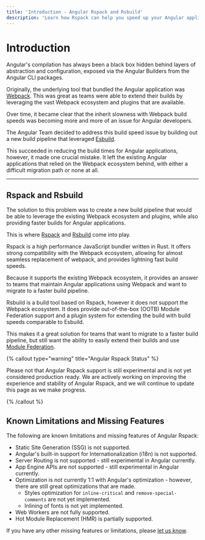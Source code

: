 ```yaml
---
title: 'Introduction - Angular Rspack and Rsbuild'
description: 'Learn how Rspack can help you speed up your Angular applications.'
---
```


# Introduction

Angular's compilation has always been a black box hidden behind layers of abstraction and configuration, exposed via the Angular Builders from the Angular CLI packages.

Originally, the underlying tool that bundled the Angular application was [Webpack](https://webpack.js.org). This was great as teams were able to extend their builds by leveraging the vast Webpack ecosystem and plugins that are available.

Over time, it became clear that the inherit slowness with Webpack build speeds was becoming more and more of an issue for Angular developers.

The Angular Team decided to address this build speed issue by building out a new build pipeline that leveraged [Esbuild](https://esbuild.github.io/).

This succeeded in reducing the build times for Angular applications, however, it made one crucial mistake. It left the existing Angular applications that relied on the Webpack ecosystem behind, with either a difficult migration path or none at all.

---

## Rspack and Rsbuild

The solution to this problem was to create a new build pipeline that would be able to leverage the existing Webpack ecosystem and plugins, while also providing faster builds for Angular applications.

This is where [Rspack](https://rspack.dev) and [Rsbuild](https://rsbuild.dev) come into play.

Rspack is a high performance JavaScript bundler written in Rust. It offers strong compatibility with the Webpack ecosystem, allowing for almost seamless replacement of webpack, and provides lightning fast build speeds.

Because it supports the existing Webpack ecosystem, it provides an answer to teams that maintain Angular applications using Webpack and want to migrate to a faster build pipeline.

Rsbuild is a build tool based on Rspack, however it does not support the Webpack ecosystem. It does provide out-of-the-box (OOTB) Module Federation support and a plugin system for extending the build with build speeds comparable to Esbuild.

This makes it a great solution for teams that want to migrate to a faster build pipeline, but still want the ability to easily extend their builds and use [Module Federation](https://module-federation.io).

{% callout type="warning" title="Angular Rspack Status" %}

Please not that Angular Rspack support is still experimental and is not yet considered production ready. We are actively working on improving the experience and stability of Angular Rspack, and we will continue to update this page as we make progress.

{% /callout %}

## Known Limitations and Missing Features

The following are known limitations and missing features of Angular Rspack:

- Static Site Generation (SSG) is not supported.
- Angular's built-in support for Internationalization (i18n) is not supported.
- Server Routing is not supported - still experimental in Angular currently.
- App Engine APIs are not supported - still experimental in Angular currently.
- Optimization is not currently 1:1 with Angular's optimization - however, there are still great optimizations that are made.
  - Styles optimization for `inline-critical` and `remove-special-comments` are not yet implemented.
  - Inlining of fonts is not yet implemented.
- Web Workers are not fully supported.
- Hot Module Replacement (HMR) is partially supported.

If you have any other missing features or limitations, please [let us know](https://github.com/nrwl/angular-rspack/issues/new).
